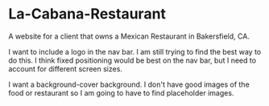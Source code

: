 # La-Cabana-Restaurant
A website for a client that owns a Mexican Restaurant in Bakersfield, CA.


I want to include a logo in the nav bar.  I am still trying to find the best way to do this.  I think fixed positioning would be best on the nav bar, but I need to account for different screen sizes.

I want a background-cover background.  I don't have good images of the food or restaurant so I am going to have to find placeholder images.
